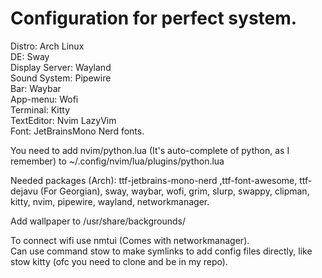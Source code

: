 # Configuration for perfect system.  
  
Distro: Arch Linux  
DE: Sway  
Display Server: Wayland  
Sound System: Pipewire  
Bar: Waybar  
App-menu: Wofi   
Terminal: Kitty  
TextEditor: Nvim LazyVim  
Font: JetBrainsMono Nerd fonts.  
  
You need to add nvim/python.lua (It's auto-complete of python, as I remember) to ~/.config/nvim/lua/plugins/python.lua  
  
Needed packages (Arch): ttf-jetbrains-mono-nerd ,ttf-font-awesome, ttf-dejavu (For Georgian), sway, waybar, wofi, grim, slurp, swappy, clipman, kitty, nvim, pipewire, wayland, networkmanager.  
  
Add wallpaper to /usr/share/backgrounds/    
  
To connect wifi use nmtui (Comes with networkmanager).  
Can use command stow to make symlinks to add config files directly, like stow kitty (ofc you need to clone and be in my repo).
